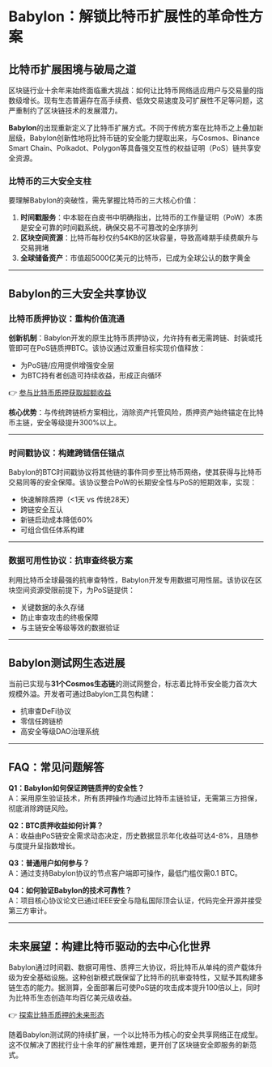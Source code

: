 # Babylon：解锁比特币扩展性的革命性方案

## 比特币扩展困境与破局之道

区块链行业十余年来始终面临重大挑战：如何让比特币网络适应用户与交易量的指数级增长。现有生态普遍存在高手续费、低效交易速度及可扩展性不足等问题，这严重制约了区块链技术的发展潜力。

**Babylon**的出现重新定义了比特币扩展方式。不同于传统方案在比特币之上叠加新层级，Babylon创新性地将比特币链的安全能力提取出来，与Cosmos、Binance Smart Chain、Polkadot、Polygon等具备强交互性的权益证明（PoS）链共享安全资源。

### 比特币的三大安全支柱

要理解Babylon的突破性，需先掌握比特币的三大核心价值：
1. **时间戳服务**：中本聪在白皮书中明确指出，比特币的工作量证明（PoW）本质是安全可靠的时间戳系统，确保交易不可篡改的全序排列
2. **区块空间资源**：比特币每秒仅约54KB的区块容量，导致高峰期手续费飙升与交易拥堵
3. **全球储备资产**：市值超5000亿美元的比特币，已成为全球公认的数字黄金

---

## Babylon的三大安全共享协议

### 比特币质押协议：重构价值流通

**创新机制**：Babylon开发的原生比特币质押协议，允许持有者无需跨链、封装或托管即可在PoS链质押BTC。该协议通过双重目标实现价值释放：
- 为PoS链/应用提供增强安全层
- 为BTC持有者创造可持续收益，形成正向循环

👉 [参与比特币质押获取超额收益](https://bit.ly/okx_welcome)

**核心优势**：与传统跨链桥方案相比，消除资产托管风险，质押资产始终锚定在比特币主链，安全等级提升300%以上。

---

### 时间戳协议：构建跨链信任锚点

Babylon的BTC时间戳协议将其他链的事件同步至比特币网络，使其获得与比特币交易同等的安全保障。该协议整合PoW的长期安全性与PoS的短期效率，实现：
- 快速解除质押（<1天 vs 传统28天）
- 跨链安全互认
- 新链启动成本降低60%
- 可组合信任体系构建

---

### 数据可用性协议：抗审查终极方案

利用比特币全球最强的抗审查特性，Babylon开发专用数据可用性层。该协议在区块空间资源受限前提下，为PoS链提供：
- 关键数据的永久存储
- 防止审查攻击的终极保障
- 与主链安全等级等效的数据验证

---

## Babylon测试网生态进展

当前已实现与**31个Cosmos生态链**的测试网整合，标志着比特币安全能力首次大规模外溢。开发者可通过Babylon工具包构建：
- 抗审查DeFi协议
- 零信任跨链桥
- 高安全等级DAO治理系统

---

## FAQ：常见问题解答

**Q1：Babylon如何保证跨链质押的安全性？**  
A：采用原生验证技术，所有质押操作均通过比特币主链验证，无需第三方担保，彻底消除跨链风险。

**Q2：BTC质押收益如何计算？**  
A：收益由PoS链安全需求动态决定，历史数据显示年化收益可达4-8%，且随参与度提升呈指数增长。

**Q3：普通用户如何参与？**  
A：通过支持Babylon协议的节点客户端即可操作，最低门槛仅需0.1 BTC。

**Q4：如何验证Babylon的技术可靠性？**  
A：项目核心协议论文已通过IEEE安全与隐私国际顶会认证，代码完全开源并接受第三方审计。

---

## 未来展望：构建比特币驱动的去中心化世界

Babylon通过时间戳、数据可用性、质押三大协议，将比特币从单纯的资产载体升级为安全基础设施。这种创新模式既保留了比特币的抗审查特性，又赋予其构建多链生态的能力。据测算，全面部署后可使PoS链的攻击成本提升100倍以上，同时为比特币生态创造年均百亿美元级收益。

👉 [探索比特币质押的未来形态](https://bit.ly/okx_welcome)

随着Babylon测试网的持续扩展，一个以比特币为核心的安全共享网络正在成型。这不仅解决了困扰行业十余年的扩展性难题，更开创了区块链安全即服务的新范式。